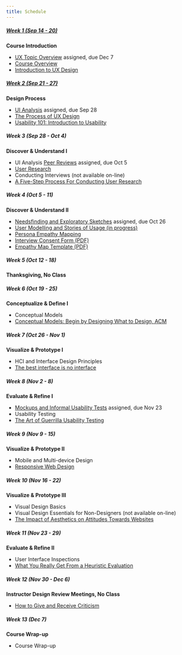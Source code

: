 ```yaml
---
title: Schedule
---
```

##### [<i class="mdi mdi-calendar"></i> Week 1 (Sep 14 - 20)](/home/week-01)
<strong>Course Introduction</strong>
*   <span class="grey-text text-darken-2"><i class="mdi mdi-pencil"></i></span> [UX Topic Overview](https://canvas.sfu.ca/courses/22099/assignments/112757) assigned, due Dec 7
*   <span class="grey-text text-darken-2"><i class="mdi mdi-television"></i></span> [Course Overview](http://slides.com/paulhibbitts/cmpt-363-153-course-overview#/)  
*   <span class="grey-text text-darken-2"><i class="mdi mdi-television"></i></span> [Introduction to UX Design](http://slides.com/paulhibbitts/cmpt-363-153-introduction-to-ux#/)

##### [<i class="mdi mdi-calendar"></i> Week 2 (Sep 21 - 27)](/home/week-02)
<strong>Design Process</strong>
*   <span class="grey-text text-darken-2"><i class="mdi mdi-pencil"></i></span> [UI Analysis](https://canvas.sfu.ca/courses/22099/assignments/112756) assigned, due Sep 28
*   <span class="grey-text text-darken-2"><i class="mdi mdi-television"></i></span> [The Process of UX Design](http://slides.com/paulhibbitts/cmpt-363-153-the-process-of-ux-design#/)
*   <span class="grey-text text-darken-2"><i class="mdi mdi-read"></i></span> [Usability 101: Introduction to Usability](http://www.nngroup.com/articles/usability-101-introduction-to-usability/)

##### <i class="mdi mdi-calendar"></i> Week 3 (Sep 28 - Oct 4)
<strong>Discover & Understand I</strong>
*   <span class="grey-text text-darken-2"><i class="mdi mdi-pencil"></i></span> UI Analysis [Peer Reviews](https://canvas.sfu.ca/courses/22099) assigned, due Oct 5
*   <span class="grey-text text-darken-2"><i class="mdi mdi-television"></i></span> [User Research](http://slides.com/paulhibbitts/cmpt-363-153-user-research#/)
*   <span class="grey-text text-darken-2"><i class="mdi mdi-television"></i></span> Conducting Interviews (not available on-line)
*   <span class="grey-text text-darken-2"><i class="mdi mdi-read"></i></span> [A Five-Step Process For Conducting User Research](http://www.smashingmagazine.com/2013/09/5-step-process-conducting-user-research/)

##### <i class="mdi mdi-calendar"></i> Week 4 (Oct 5 - 11)
<strong>Discover & Understand II</strong>
*   <span class="grey-text text-darken-2"><i class="mdi mdi-pencil"></i></span> [Needsfinding and Exploratory Sketches](https://canvas.sfu.ca/courses/22099/assignments/112758) assigned, due Oct 26
*   <span class="grey-text text-darken-2"><i class="mdi mdi-television"></i></span> [User Modelling and Stories of Usage (in progress)](http://slides.com/paulhibbitts/cmpt-363-153-user-modeling-and-stories-of-usage#/)
*   <span class="grey-text text-darken-2"><i class="mdi mdi-read"></i></span> [Persona Empathy Mapping](http://www.cooper.com/journal/2014/05/persona-empathy-mapping)
*   <span class="grey-text text-darken-2"><i class="mdi mdi-file-pdf"></i></span> [Interview Consent Form (PDF)](http://1drv.ms/1L2NZCc)
*   <span class="grey-text text-darken-2"><i class="mdi mdi-file-pdf"></i></span> [Empathy Map Template (PDF)](http://www.innovationlabs.org.uk/wp-content/uploads/2014/04/Empathy-Map-No-Stickies.png)

##### <i class="mdi mdi-calendar"></i> Week 5 (Oct 12 - 18)
<strong>Thanksgiving, No Class</strong>

##### <i class="mdi mdi-calendar"></i> Week 6 (Oct 19 - 25)
<strong>Conceptualize & Define I</strong>
*   <span class="grey-text text-darken-2"><i class="mdi mdi-television"></i></span> Conceptual Models
*   <span class="grey-text text-darken-2"><i class="mdi mdi-read"></i></span> [Conceptual Models: Begin by Designing What to Design, ACM](https://login.proxy.lib.sfu.ca/login?url=http://dl.acm.org/citation.cfm?id=503355.503366&coll=DL&dl=ACM&CFID=521069893&CFTOKEN=17492962)

##### <i class="mdi mdi-calendar"></i> Week 7 (Oct 26 - Nov 1)
<strong>Visualize & Prototype I</strong>
*   <span class="grey-text text-darken-2"><i class="mdi mdi-television"></i></span> HCI and Interface Design Principles
*   <span class="grey-text text-darken-2"><i class="mdi mdi-read"></i></span> [The best interface is no interface](http://www.cooper.com/journal/2012/08/the-best-interface-is-no-interface)

##### <i class="mdi mdi-calendar"></i> Week 8 (Nov 2 - 8)
<strong>Evaluate & Refine I</strong>
*   <span class="grey-text text-darken-2"><i class="mdi mdi-pencil"></i></span> [Mockups and Informal Usability Tests](https://canvas.sfu.ca/courses/22099/assignments/112758) assigned, due Nov 23
*   <span class="grey-text text-darken-2"><i class="mdi mdi-television"></i></span> Usability Testing
*   <span class="grey-text text-darken-2"><i class="mdi mdi-read"></i></span> [The Art of Guerrilla Usability Testing](http://www.uxbooth.com/articles/the-art-of-guerrilla-usability-testing/)

##### <i class="mdi mdi-calendar"></i> Week 9 (Nov 9 - 15)
<strong>Visualize & Prototype II</strong>
*   <span class="grey-text text-darken-2"><i class="mdi mdi-television"></i></span> Mobile and Multi-device Design
*   <span class="grey-text text-darken-2"><i class="mdi mdi-read"></i></span> [Responsive Web Design](http://webdesign.tutsplus.com/articles/responsive-web-design--webdesign-15155)

##### <i class="mdi mdi-calendar"></i> Week 10 (Nov 16 - 22)
<strong>Visualize & Prototype III</strong>
*   <span class="grey-text text-darken-2"><i class="mdi mdi-television"></i></span> Visual Design Basics
*   <span class="grey-text text-darken-2"><i class="mdi mdi-television"></i></span> Visual Design Essentials for Non-Designers (not available on-line)
*   <span class="grey-text text-darken-2"><i class="mdi mdi-read"></i></span> [The Impact of Aesthetics on Attitudes Towards Websites](http://www.usability.gov/get-involved/blog/2009/07/aesthetics-and-attitude.html)

##### <i class="mdi mdi-calendar"></i> Week 11 (Nov 23 - 29)
<strong>Evaluate & Refine II</strong>
*   <span class="grey-text text-darken-2"><i class="mdi mdi-television"></i></span> User Interface Inspections
*   <span class="grey-text text-darken-2"><i class="mdi mdi-read"></i></span> [What You Really Get From a Heuristic Evaluation](https://uxmag.com/articles/what-you-really-get-from-a-heuristic-evaluation)

##### <i class="mdi mdi-calendar"></i> Week 12 (Nov 30 - Dec 6)
<strong>Instructor Design Review Meetings, No Class</strong>
*   <span class="grey-text text-darken-2"><i class="mdi mdi-read"></i></span> [How to Give and Receive Criticism](http://scottberkun.com/essays/35-how-to-give-and-receive-criticism/)

##### <i class="mdi mdi-calendar"></i> Week 13 (Dec 7)
<strong>Course Wrap-up</strong>
*   <span class="grey-text text-darken-2"><i class="mdi mdi-television"></i></span> Course Wrap-up
